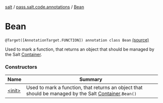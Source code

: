 [salt](../../index.md) / [pass.salt.code.annotations](../index.md) / [Bean](./index.md)

# Bean

`@Target([AnnotationTarget.FUNCTION]) annotation class Bean` [(source)](https://github.com/kurbaniec-tgm/salt/tree/master/code/annotations/AnnoContainer.kt#L17)

Used to mark a function, that returns an object that should be
managed by the Salt [Container](../../pass.salt.code.container/-container/index.md).

### Constructors

| Name | Summary |
|---|---|
| [&lt;init&gt;](-init-.md) | Used to mark a function, that returns an object that should be managed by the Salt [Container](../../pass.salt.code.container/-container/index.md).`Bean()` |
